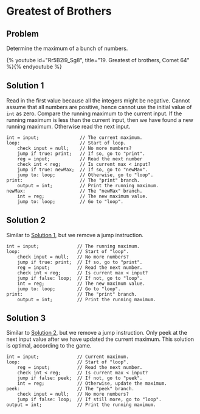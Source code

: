 # Greatest of Brothers

## Problem

Determine the maximum of a bunch of numbers.

{% youtube id="Rr5B2i9_Sg8", title="19. Greatest of brothers, Comet 64" %}{% endyoutube %}

## Solution 1

Read in the first value because all the integers might be negative. Cannot
assume that all numbers are positive, hence cannot use the initial value of
`int` as zero. Compare the running maximum to the current input. If the running
maximum is less than the current input, then we have found a new running
maximum. Otherwise read the next input.

```
int = input;               // The current maximum.
loop:                      // Start of loop.
    check input = null;    // No more numbers?
    jump if true: print;   // If so, go to "print".
    reg = input;           // Read the next number
    check int < reg;       // Is current max < input?
    jump if true: newMax;  // If so, go to "newMax".
    jump to: loop;         // Otherwise, go to "loop".
print:                     // The "print" branch.
    output = int;          // Print the running maximum.
newMax:                    // The "newMax" branch.
    int = reg;             // The new maximum value.
    jump to: loop;         // Go to "loop".
```

## Solution 2

Similar to [Solution 1](#solution-1), but we remove a jump instruction.

```
int = input;              // The running maximum.
loop:                     // Start of "loop".
    check input = null;   // No more numbers?
    jump if true: print;  // If so, go to "print".
    reg = input;          // Read the next number.
    check int < reg;      // Is current max < input?
    jump if false: loop;  // If not, go to "loop".
    int = reg;            // The new maximum value.
    jump to: loop;        // Go to "loop".
print:                    // The "print" branch.
    output = int;         // Print the running maximum.
```

## Solution 3

Similar to [Solution 2](#solution-2), but we remove a jump instruction. Only
peek at the next input value after we have updated the current maximum. This
solution is optimal, according to the game.

```
int = input;              // Current maximum.
loop:                     // Start of "loop".
    reg = input;          // Read the next number.
    check int < reg;      // Is current max < input?
    jump if false: peek;  // If not, go to "peek".
    int = reg;            // Otherwise, update the maximum.
peek:                     // The "peek" branch.
    check input = null;   // No more numbers?
    jump if false: loop;  // If still more, go to "loop".
output = int;             // Print the running maximum.
```

